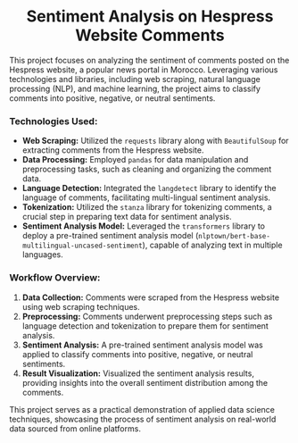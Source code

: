 <h1 align="center">Sentiment Analysis on Hespress Website Comments</h1>

<p>This project focuses on analyzing the sentiment of comments posted on the Hespress website, a popular news portal in Morocco. Leveraging various technologies and libraries, including web scraping, natural language processing (NLP), and machine learning, the project aims to classify comments into positive, negative, or neutral sentiments.</p>

<h3>Technologies Used:</h3>
<ul>
  <li><strong>Web Scraping:</strong> Utilized the <code>requests</code> library along with <code>BeautifulSoup</code> for extracting comments from the Hespress website.</li>
  <li><strong>Data Processing:</strong> Employed <code>pandas</code> for data manipulation and preprocessing tasks, such as cleaning and organizing the comment data.</li>
  <li><strong>Language Detection:</strong> Integrated the <code>langdetect</code> library to identify the language of comments, facilitating multi-lingual sentiment analysis.</li>
  <li><strong>Tokenization:</strong> Utilized the <code>stanza</code> library for tokenizing comments, a crucial step in preparing text data for sentiment analysis.</li>
  <li><strong>Sentiment Analysis Model:</strong> Leveraged the <code>transformers</code> library to deploy a pre-trained sentiment analysis model (<code>nlptown/bert-base-multilingual-uncased-sentiment</code>), capable of analyzing text in multiple languages.</li>
</ul>

<h3>Workflow Overview:</h3>
<ol>
  <li><strong>Data Collection:</strong> Comments were scraped from the Hespress website using web scraping techniques.</li>
  <li><strong>Preprocessing:</strong> Comments underwent preprocessing steps such as language detection and tokenization to prepare them for sentiment analysis.</li>
  <li><strong>Sentiment Analysis:</strong> A pre-trained sentiment analysis model was applied to classify comments into positive, negative, or neutral sentiments.</li>
  <li><strong>Result Visualization:</strong> Visualized the sentiment analysis results, providing insights into the overall sentiment distribution among the comments.</li>
</ol>

<p>This project serves as a practical demonstration of applied data science techniques, showcasing the process of sentiment analysis on real-world data sourced from online platforms.</p>

